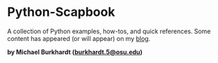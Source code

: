 # Python-Scapbook
A collection of Python examples, how-tos, and quick references. Some content has appeared (or will appear) on my [blog](http://medium.com/contemplating-data/).

**by Michael Burkhardt (burkhardt.5@osu.edu)**
